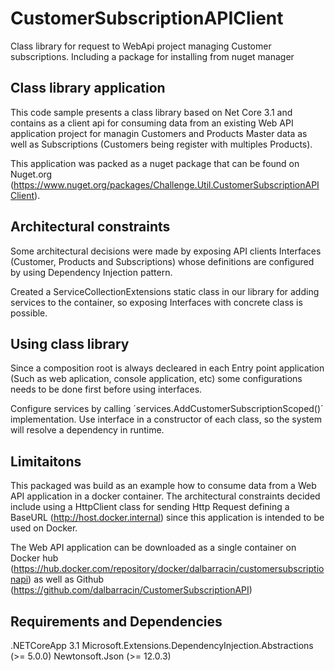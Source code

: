 # CustomerSubscriptionAPIClient
Class library for request to WebApi project managing Customer subscriptions. Including a package for installing from nuget manager

## Class library application
This code sample presents a class library based on Net Core 3.1 and contains as a client api for consuming data from an existing Web API application project for managin Customers and Products Master data as well as Subscriptions (Customers being register with multiples Products).

This application was packed as a nuget package that can be found on Nuget.org (https://www.nuget.org/packages/Challenge.Util.CustomerSubscriptionAPIClient).

## Architectural constraints

Some architectural decisions were made by exposing API clients Interfaces (Customer, Products and Subscriptions) whose definitions are configured by using Dependency Injection pattern.

Created a ServiceCollectionExtensions static class in our library for adding services to the container, so exposing Interfaces with concrete class is possible.

## Using class library
Since a composition root is always decleared in each Entry point application (Such as web aplication, console application, etc) some configurations needs to be done first before using interfaces.

Configure services by calling ´services.AddCustomerSubscriptionScoped()´ implementation.
Use interface in a constructor of each class, so the system will resolve a dependency in runtime.

## Limitaitons

This packaged was build as an example how to consume data from a Web API application in a docker container. 
The architectural constraints decided include using a HttpClient class for sending Http Request defining a BaseURL (http://host.docker.internal) since this application is intended to be used on Docker.

The Web API application can be downloaded as a single container on Docker hub (https://hub.docker.com/repository/docker/dalbarracin/customersubscriptionapi) as well as Github (https://github.com/dalbarracin/CustomerSubscriptionAPI)

## Requirements and Dependencies

.NETCoreApp 3.1
Microsoft.Extensions.DependencyInjection.Abstractions (>= 5.0.0)
Newtonsoft.Json (>= 12.0.3)
